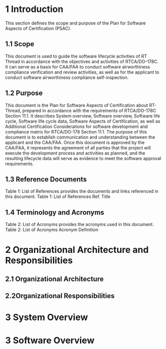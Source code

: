 # 1 Introduction 
This section defines the scope and purpose of the Plan for Software Aspects of Certification (PSAC).
## 1.1 Scope
This document is used to guide the software lifecycle activities of RT Thread in accordance with the objectives and activities of RTCA/DO-178C. It can serve as a basis for CAA/FAA to conduct software airworthiness compliance verification and review activities, as well as for the applicant to conduct software airworthiness compliance self-inspection.
## 1.2 Purpose
This document is the Plan for Software Aspects of Certification about RT-Thread, prepared in accordance with the requirements of RTCA/DO-178C Section 11.1. It describes System overview, Software overview, Software life cycle, Software life cycle data, Software Aspects of Certification, as well as Additional Certification Considerations for software development and compliance matrix for RTCA/DO-178 Section 11.1.
The purpose of this document is to establish communication and understanding between the applicant and the CAA/FAA. Once this document is approved by the CAA/FAA, it represents the agreement of all parties that the project will execute the development process and activities as planned, and the resulting lifecycle data will serve as evidence to meet the software approval requirements.
## 1.3 Reference Documents
Table 1: List of References provides the documents and links referenced in this document.
Table 1: List of References
Ref.	Title
	
## 1.4 Terminology and Acronyms
Table 2: List of Acronyms provides the acronyms used in this document.
Table 2: List of Acronyms
Acronym	Definition
	
# 2 Organizational Architecture and Responsibilities
## 2.1 Organizational Architecture
## 2.2Organizational Responsibilities

# 3 System Overview
# 3 Software Overview

